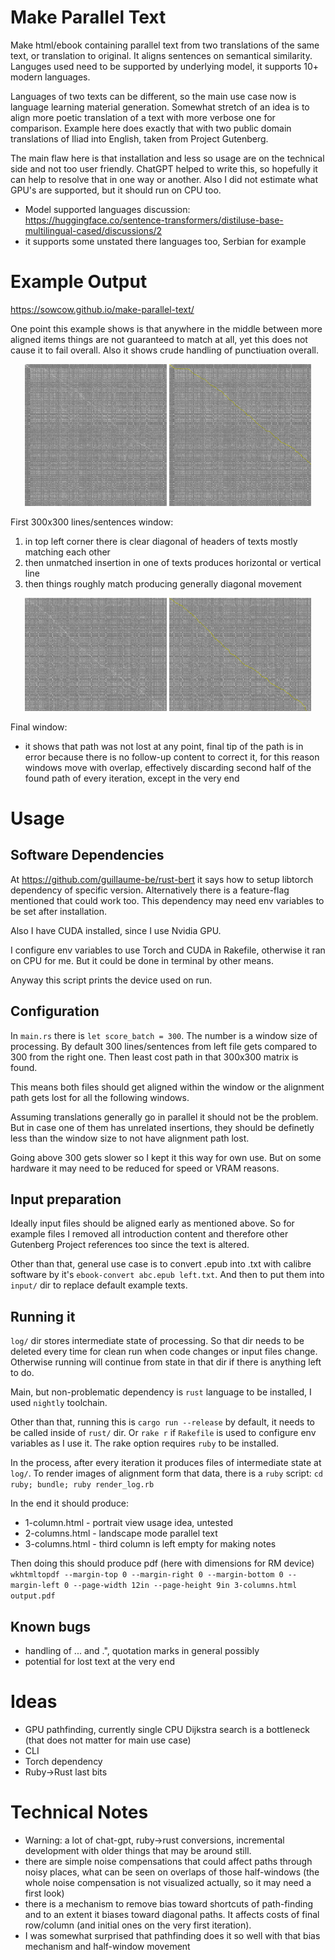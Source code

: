 # Make Parallel Text

Make html/ebook containing parallel text from two translations of the same text, or translation to original.
It aligns sentences on semantical similarity.
Languges used need to be supported by underlying model, it supports 10+ modern languages.

Languages of two texts can be different, so the main use case now is language learning material generation.
Somewhat stretch of an idea is to align more poetic translation of a text with more verbose one for comparison.
Example here does exactly that with two public domain translations of Iliad into English, taken from Project Gutenberg.

The main flaw here is that installation and less so usage are on the technical side and not too user friendly.
ChatGPT helped to write this, so hopefully it can help to resolve that in one way or another.
Also I did not estimate what GPU's are supported, but it should run on CPU too.

- Model supported languages discussion: https://huggingface.co/sentence-transformers/distiluse-base-multilingual-cased/discussions/2
- it supports some unstated there languages too, Serbian for example

# Example Output

https://sowcow.github.io/make-parallel-text/

One point this example shows is that anywhere in the middle between more aligned items things are not guaranteed to match at all, yet this does not cause it to fail overall.
Also it shows crude handling of punctiuation overall.

<p align="center">
  <img src="log/0.png" alt="Matrix" width="45%">
  <img src="log/0-path.png" alt="Path" width="45%">
</p>

First 300x300 lines/sentences window:

1. in top left corner there is clear diagonal of headers of texts mostly matching each other
1. then unmatched insertion in one of texts produces horizontal or vertical line
1. then things roughly match producing generally diagonal movement

<p align="center">
  <img src="log/140.png" alt="Matrix" width="45%">
  <img src="log/140-path.png" alt="Path" width="45%">
</p>

Final window:

- it shows that path was not lost at any point, final tip of the path is in error because there is no follow-up content to correct it, for this reason windows move with overlap, effectively discarding second half of the found path of every iteration, except in the very end

# Usage

## Software Dependencies

At https://github.com/guillaume-be/rust-bert it says how to setup libtorch dependency of specific version.
Alternatively there is a feature-flag mentioned that could work too.
This dependency may need env variables to be set after installation.

Also I have CUDA installed, since I use Nvidia GPU.

I configure env variables to use Torch and CUDA in Rakefile, otherwise it ran on CPU for me.
But it could be done in terminal by other means.

Anyway this script prints the device used on run.

## Configuration

In `main.rs` there is `let score_batch = 300`.
The number is a window size of processing.
By default 300 lines/sentences from left file gets compared to 300 from the right one.
Then least cost path in that 300x300 matrix is found.

This means both files should get aligned within the window or the alignment path gets lost for all the following windows.

Assuming translations generally go in parallel it should not be the problem. But in case one of them has unrelated insertions, they should be definetly less than the window size to not have alignment path lost.

Going above 300 gets slower so I kept it this way for own use.
But on some hardware it may need to be reduced for speed or VRAM reasons.

## Input preparation

Ideally input files should be aligned early as mentioned above.
So for example files I removed all introduction content and therefore other Gutenberg Project references too since the text is altered.

Other than that, general use case is to convert .epub into .txt with calibre software by it's `ebook-convert abc.epub left.txt`.
And then to put them into `input/` dir to replace default example texts.

## Running it

`log/` dir stores intermediate state of processing.
So that dir needs to be deleted every time for clean run when code changes or input files change.
Otherwise running will continue from state in that dir if there is anything left to do.

Main, but non-problematic dependency is `rust` language to be installed, I used `nightly` toolchain.

Other than that, running this is `cargo run --release` by default, it needs to be called inside of `rust/` dir.
Or `rake r` if `Rakefile` is used to configure env variables as I use it.
The rake option requires `ruby` to be installed.

In the process, after every iteration it produces files of intermediate state at `log/`.
To render images of alignment form that data, there is a `ruby` script: `cd ruby; bundle; ruby render_log.rb`

In the end it should produce:
- 1-column.html - portrait view usage idea, untested
- 2-columns.html - landscape mode parallel text
- 3-columns.html - third column is left empty for making notes

Then doing this should produce pdf (here with dimensions for RM device) `wkhtmltopdf --margin-top 0 --margin-right 0 --margin-bottom 0 --margin-left 0 --page-width 12in --page-height 9in 3-columns.html output.pdf`

## Known bugs

- handling of ... and .", quotation marks in general possibly
- potential for lost text at the very end

# Ideas

- GPU pathfinding, currently single CPU Dijkstra search is a bottleneck (that does not matter for main use case)
- CLI
- Torch dependency
- Ruby->Rust last bits

# Technical Notes

- Warning: a lot of chat-gpt, ruby->rust conversions, incremental development with older things that may be around still.
- there are simple noise compensations that could affect paths through noisy places, what can be seen on overlaps of those half-windows (the whole noise compensation is not visualized actually, so it may need a first look)
- there is a mechanism to remove bias toward shortcuts of path-finding and to an extent it biases toward diagonal paths. It affects costs of final row/column (and initial ones on the very first iteration).
- I was somewhat surprised that pathfinding does it so well with that bias mechanism and half-window movement
